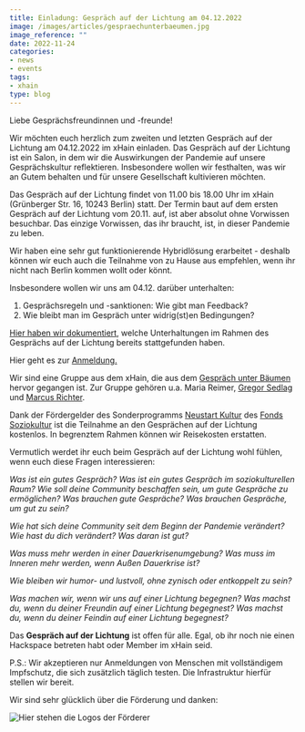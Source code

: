 ```yaml
---
title: Einladung: Gespräch auf der Lichtung am 04.12.2022 
image: /images/articles/gespraechunterbaeumen.jpg
image_reference: ""
date: 2022-11-24
categories:
- news
- events
tags:
- xhain
type: blog
---
```


Liebe Gesprächsfreundinnen und -freunde!

Wir möchten euch herzlich zum zweiten und letzten Gespräch auf der Lichtung am 04.12.2022 im xHain einladen. Das Gespräch auf der Lichtung ist ein Salon, in dem wir die Auswirkungen der Pandemie auf unsere Gesprächskultur reflektieren. Insbesondere wollen wir festhalten, was wir an Gutem behalten und für unsere Gesellschaft kultivieren möchten.

Das Gespräch auf der Lichtung findet von 11.00 bis 18.00 Uhr im xHain (Grünberger Str. 16, 10243 Berlin) statt. Der Termin baut auf dem ersten Gespräch auf der Lichtung vom 20.11. auf, ist aber absolut ohne Vorwissen besuchbar. Das einzige Vorwissen, das ihr braucht, ist, in dieser Pandemie zu leben. 

Wir haben eine sehr gut funktionierende Hybridlösung erarbeitet - deshalb können wir euch auch die Teilnahme von zu Hause aus empfehlen, wenn ihr nicht nach Berlin kommen wollt oder könnt.

Insbesondere wollen wir uns am 04.12. darüber unterhalten:
1. Gesprächsregeln und -sanktionen: Wie gibt man Feedback?
2. Wie bleibt man im Gespräch unter widrig(st)en Bedingungen?

[Hier haben wir dokumentiert](https://wiki.x-hain.de/en/Events/Gespr%C3%A4ch-auf-der-Lichtung), welche Unterhaltungen im Rahmen des Gesprächs auf der Lichtung bereits stattgefunden haben.

Hier geht es zur [Anmeldung.](https://files.x-hain.de/apps/forms/YCooT9AfZCFcWSz7)

Wir sind eine Gruppe aus dem xHain, die aus dem [Gespräch unter Bäumen](https://wiki.x-hain.de/de/Events/Gespr%C3%A4chunterB%C3%A4umen) hervor gegangen ist. Zur Gruppe gehören u.a. Maria Reimer, [Gregor Sedlag](https://twitter.com/gregorsedlag) und [Marcus Richter](https://twitter.com/monoxyd). 

Dank der Fördergelder des Sonderprogramms [Neustart Kultur](https://www.fonds-soziokultur.de/gefoerderte-projekte/sonderprogramm-neustart-kultur.html) des [Fonds Soziokultur](https://www.fonds-soziokultur.de/) ist die Teilnahme an den Gesprächen auf der Lichtung kostenlos. In begrenztem Rahmen können wir Reisekosten erstatten.

Vermutlich werdet ihr euch beim Gespräch auf der Lichtung wohl fühlen, wenn euch diese Fragen interessieren: 

*Was ist ein gutes Gespräch? Was ist ein gutes Gespräch im soziokulturellen Raum? Wie soll deine Community beschaffen sein, um gute Gespräche zu ermöglichen? Was brauchen gute Gespräche? Was brauchen Gespräche, um gut zu sein?*

*Wie hat sich deine Community seit dem Beginn der Pandemie verändert? Wie hast du dich verändert? Was daran ist gut?*

*Was muss mehr werden in einer Dauerkrisenumgebung? Was muss im Inneren mehr werden, wenn Außen Dauerkrise ist?*

*Wie bleiben wir humor- und lustvoll, ohne zynisch oder entkoppelt zu sein?*

*Was machen wir, wenn wir uns auf einer Lichtung begegnen? Was machst du, wenn du deiner Freundin auf einer Lichtung begegnest? Was machst du, wenn du deiner Feindin auf einer Lichtung begegnest?*

Das **Gespräch auf der Lichtung** ist offen für alle. Egal, ob ihr noch nie einen Hackspace betreten habt oder Member im xHain seid. 

P.S.: Wir akzeptieren nur Anmeldungen von Menschen mit vollständigem Impfschutz, die sich zusätzlich täglich testen. Die Infrastruktur hierfür stellen wir bereit.

Wir sind sehr glücklich über die Förderung und danken:

![Hier stehen die Logos der Förderer](/images/articles/logopaket3.png)

